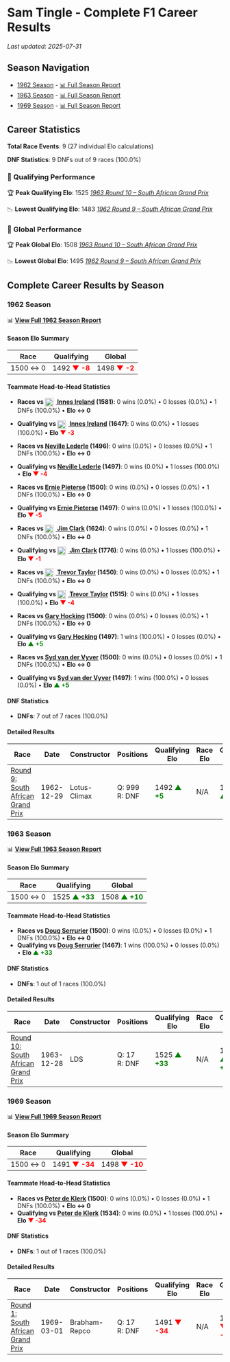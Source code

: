 # Sam Tingle - Complete F1 Career Results

*Last updated: 2025-07-31*

## Season Navigation

- [1962 Season](#1962-season) - [📊 Full Season Report](../seasons/1962-season-report)
- [1963 Season](#1963-season) - [📊 Full Season Report](../seasons/1963-season-report)
- [1969 Season](#1969-season) - [📊 Full Season Report](../seasons/1969-season-report)

## Career Statistics

**Total Race Events**: 9 (27 individual Elo calculations)

**DNF Statistics**: 9 DNFs out of 9 races (100.0%)

### 🏁 Qualifying Performance

🏆 **Peak Qualifying Elo**: 1525
   *[1963 Round 10 – South African Grand Prix](../seasons/1963-season-report#round-10-south-african-grand-prix)*

📉 **Lowest Qualifying Elo**: 1483
   *[1962 Round 9 – South African Grand Prix](../seasons/1962-season-report#round-9-south-african-grand-prix)*

### 🌟 Global Performance

🏆 **Peak Global Elo**: 1508
   *[1963 Round 10 – South African Grand Prix](../seasons/1963-season-report#round-10-south-african-grand-prix)*

📉 **Lowest Global Elo**: 1495
   *[1962 Round 9 – South African Grand Prix](../seasons/1962-season-report#round-9-south-african-grand-prix)*


## Complete Career Results by Season

### 1962 Season

📊 **[View Full 1962 Season Report](../seasons/1962-season-report)**

#### Season Elo Summary

| Race | Qualifying | Global |
|------|------------|--------|
| 1500 ↔ 0 | 1492 **<span style="color: red;">▼ -8</span>** | 1498 **<span style="color: red;">▼ -2</span>** |

#### Teammate Head-to-Head Statistics

- **Races vs [<img src="https://upload.wikimedia.org/wikipedia/commons/thumb/8/83/Flag_of_the_United_Kingdom_%283-5%29.svg/512px-Flag_of_the_United_Kingdom_%283-5%29.svg.png?20250726143817" alt="United Kingdom" width="20" height="auto" style="vertical-align: middle; margin-right: 5px;" onerror="this.outerHTML='🇬🇧'; this.style.marginRight='5px';"/> Innes Ireland](innes-ireland) (1581)**: 0 wins (0.0%) • 0 losses (0.0%) • 1 DNFs (100.0%) • **Elo ↔ 0**
- **Qualifying vs [<img src="https://upload.wikimedia.org/wikipedia/commons/thumb/8/83/Flag_of_the_United_Kingdom_%283-5%29.svg/512px-Flag_of_the_United_Kingdom_%283-5%29.svg.png?20250726143817" alt="United Kingdom" width="20" height="auto" style="vertical-align: middle; margin-right: 5px;" onerror="this.outerHTML='🇬🇧'; this.style.marginRight='5px';"/> Innes Ireland](innes-ireland) (1647)**: 0 wins (0.0%) • 1 losses (100.0%) • **Elo **<span style="color: red;">▼ -3</span>****

- **Races vs [Neville Lederle](neville-lederle) (1496)**: 0 wins (0.0%) • 0 losses (0.0%) • 1 DNFs (100.0%) • **Elo ↔ 0**
- **Qualifying vs [Neville Lederle](neville-lederle) (1497)**: 0 wins (0.0%) • 1 losses (100.0%) • **Elo **<span style="color: red;">▼ -4</span>****

- **Races vs [Ernie Pieterse](ernie-pieterse) (1500)**: 0 wins (0.0%) • 0 losses (0.0%) • 1 DNFs (100.0%) • **Elo ↔ 0**
- **Qualifying vs [Ernie Pieterse](ernie-pieterse) (1497)**: 0 wins (0.0%) • 1 losses (100.0%) • **Elo **<span style="color: red;">▼ -5</span>****

- **Races vs [<img src="https://upload.wikimedia.org/wikipedia/commons/thumb/8/83/Flag_of_the_United_Kingdom_%283-5%29.svg/512px-Flag_of_the_United_Kingdom_%283-5%29.svg.png?20250726143817" alt="United Kingdom" width="20" height="auto" style="vertical-align: middle; margin-right: 5px;" onerror="this.outerHTML='🇬🇧'; this.style.marginRight='5px';"/> Jim Clark](jim-clark) (1624)**: 0 wins (0.0%) • 0 losses (0.0%) • 1 DNFs (100.0%) • **Elo ↔ 0**
- **Qualifying vs [<img src="https://upload.wikimedia.org/wikipedia/commons/thumb/8/83/Flag_of_the_United_Kingdom_%283-5%29.svg/512px-Flag_of_the_United_Kingdom_%283-5%29.svg.png?20250726143817" alt="United Kingdom" width="20" height="auto" style="vertical-align: middle; margin-right: 5px;" onerror="this.outerHTML='🇬🇧'; this.style.marginRight='5px';"/> Jim Clark](jim-clark) (1776)**: 0 wins (0.0%) • 1 losses (100.0%) • **Elo **<span style="color: red;">▼ -1</span>****

- **Races vs [<img src="https://upload.wikimedia.org/wikipedia/commons/thumb/8/83/Flag_of_the_United_Kingdom_%283-5%29.svg/512px-Flag_of_the_United_Kingdom_%283-5%29.svg.png?20250726143817" alt="United Kingdom" width="20" height="auto" style="vertical-align: middle; margin-right: 5px;" onerror="this.outerHTML='🇬🇧'; this.style.marginRight='5px';"/> Trevor Taylor](trevor-taylor) (1450)**: 0 wins (0.0%) • 0 losses (0.0%) • 1 DNFs (100.0%) • **Elo ↔ 0**
- **Qualifying vs [<img src="https://upload.wikimedia.org/wikipedia/commons/thumb/8/83/Flag_of_the_United_Kingdom_%283-5%29.svg/512px-Flag_of_the_United_Kingdom_%283-5%29.svg.png?20250726143817" alt="United Kingdom" width="20" height="auto" style="vertical-align: middle; margin-right: 5px;" onerror="this.outerHTML='🇬🇧'; this.style.marginRight='5px';"/> Trevor Taylor](trevor-taylor) (1515)**: 0 wins (0.0%) • 1 losses (100.0%) • **Elo **<span style="color: red;">▼ -4</span>****

- **Races vs [Gary Hocking](gary-hocking) (1500)**: 0 wins (0.0%) • 0 losses (0.0%) • 1 DNFs (100.0%) • **Elo ↔ 0**
- **Qualifying vs [Gary Hocking](gary-hocking) (1497)**: 1 wins (100.0%) • 0 losses (0.0%) • **Elo **<span style="color: green;">▲ +5</span>****

- **Races vs [Syd van der Vyver](syd-van-der-vyver) (1500)**: 0 wins (0.0%) • 0 losses (0.0%) • 1 DNFs (100.0%) • **Elo ↔ 0**
- **Qualifying vs [Syd van der Vyver](syd-van-der-vyver) (1497)**: 1 wins (100.0%) • 0 losses (0.0%) • **Elo **<span style="color: green;">▲ +5</span>****


#### DNF Statistics

- **DNFs**: 7 out of 7 races (100.0%)

#### Detailed Results

| Race | Date | Constructor | Positions | Qualifying Elo | Race Elo | Global Elo | Teammate |
|------|------|-------------|-----------|----------------|----------|------------|----------|
| [Round 9: South African Grand Prix](../seasons/1962-season-report#round-9-south-african-grand-prix) | 1962-12-29 | Lotus-Climax | Q: 999<br/>R: DNF | 1492 **<span style="color: green;">▲ +5</span>** | N/A | 1498 **<span style="color: green;">▲ +2</span>** | [<img src="https://upload.wikimedia.org/wikipedia/commons/thumb/8/83/Flag_of_the_United_Kingdom_%283-5%29.svg/512px-Flag_of_the_United_Kingdom_%283-5%29.svg.png?20250726143817" alt="United Kingdom" width="20" height="auto" style="vertical-align: middle; margin-right: 5px;" onerror="this.outerHTML='🇬🇧'; this.style.marginRight='5px';"/> Innes Ireland](innes-ireland)<br/>Q: 4<br/>R: 5 |

### 1963 Season

📊 **[View Full 1963 Season Report](../seasons/1963-season-report)**

#### Season Elo Summary

| Race | Qualifying | Global |
|------|------------|--------|
| 1500 ↔ 0 | 1525 **<span style="color: green;">▲ +33</span>** | 1508 **<span style="color: green;">▲ +10</span>** |

#### Teammate Head-to-Head Statistics

- **Races vs [Doug Serrurier](doug-serrurier) (1500)**: 0 wins (0.0%) • 0 losses (0.0%) • 1 DNFs (100.0%) • **Elo ↔ 0**
- **Qualifying vs [Doug Serrurier](doug-serrurier) (1467)**: 1 wins (100.0%) • 0 losses (0.0%) • **Elo **<span style="color: green;">▲ +33</span>****


#### DNF Statistics

- **DNFs**: 1 out of 1 races (100.0%)

#### Detailed Results

| Race | Date | Constructor | Positions | Qualifying Elo | Race Elo | Global Elo | Teammate |
|------|------|-------------|-----------|----------------|----------|------------|----------|
| [Round 10: South African Grand Prix](../seasons/1963-season-report#round-10-south-african-grand-prix) | 1963-12-28 | LDS | Q: 17<br/>R: DNF | 1525 **<span style="color: green;">▲ +33</span>** | N/A | 1508 **<span style="color: green;">▲ +10</span>** | [Doug Serrurier](doug-serrurier)<br/>Q: 18<br/>R: DNF |

### 1969 Season

📊 **[View Full 1969 Season Report](../seasons/1969-season-report)**

#### Season Elo Summary

| Race | Qualifying | Global |
|------|------------|--------|
| 1500 ↔ 0 | 1491 **<span style="color: red;">▼ -34</span>** | 1498 **<span style="color: red;">▼ -10</span>** |

#### Teammate Head-to-Head Statistics

- **Races vs [Peter de Klerk](peter-de-klerk) (1500)**: 0 wins (0.0%) • 0 losses (0.0%) • 1 DNFs (100.0%) • **Elo ↔ 0**
- **Qualifying vs [Peter de Klerk](peter-de-klerk) (1534)**: 0 wins (0.0%) • 1 losses (100.0%) • **Elo **<span style="color: red;">▼ -34</span>****


#### DNF Statistics

- **DNFs**: 1 out of 1 races (100.0%)

#### Detailed Results

| Race | Date | Constructor | Positions | Qualifying Elo | Race Elo | Global Elo | Teammate |
|------|------|-------------|-----------|----------------|----------|------------|----------|
| [Round 1: South African Grand Prix](../seasons/1969-season-report#round-1-south-african-grand-prix) | 1969-03-01 | Brabham-Repco | Q: 17<br/>R: DNF | 1491 **<span style="color: red;">▼ -34</span>** | N/A | 1498 **<span style="color: red;">▼ -10</span>** | [Peter de Klerk](peter-de-klerk)<br/>Q: 16<br/>R: DNF |


